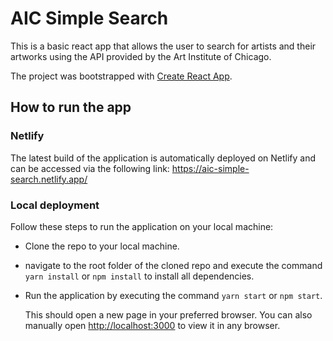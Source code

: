 # AIC Simple Search

This is a basic react app that allows the user to search for artists and their artworks using the API provided by the Art Institute of Chicago.

The project was bootstrapped with [Create React App](https://github.com/facebook/create-react-app).

## How to run the app
### Netlify
The latest build of the application is automatically deployed on Netlify and can be accessed via the following link: https://aic-simple-search.netlify.app/

### Local deployment

Follow these steps to run the application on your local machine:
- Clone the repo to your local machine.
- navigate to the root folder of the cloned repo and execute the command `yarn install` or `npm install` to install all dependencies.
- Run the application by executing the command `yarn start` or `npm start`.
  
  This should open a new page in your preferred browser. You can also manually open [http://localhost:3000](http://localhost:3000) to view it in any browser.
